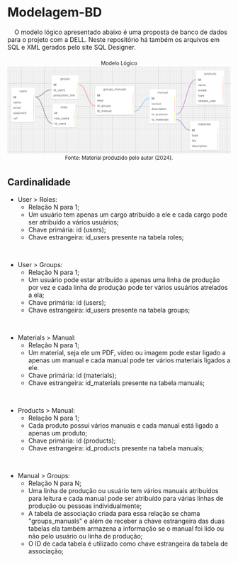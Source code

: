 # Modelagem-BD


&nbsp;&nbsp;&nbsp;&nbsp;O modelo lógico apresentado abaixo é uma proposta de banco de dados para o projeto com a DELL. Neste repositório há também os arquivos em SQL e XML gerados pelo site SQL Designer.


<div align="center"> <sub> Modelo Lógico </sub>
<img src="assets/modelo_logico.png">
<sup>Fonte: Material produzido pelo autor (2024).</sup> </div>


## Cardinalidade


- User > Roles:
    - Relação N para 1;
    - Um usuário tem apenas um cargo atribuído a ele e cada cargo pode ser atribuído a vários usuários;
    - Chave primária: id (users);
    - Chave estrangeira: id_users presente na tabela roles;
<br>


- User > Groups:
    - Relação N para 1;
    - Um usuário pode estar atribuído a apenas uma linha de produção por vez e cada linha de produção pode ter vários usuários atrelados a ela;
    - Chave primária: id (users);
    - Chave estrangeira: id_users presente na tabela groups;
<br>


- Materials > Manual:
    - Relação N para 1;
    - Um material, seja ele um PDF, vídeo ou imagem pode estar ligado a apenas um manual e cada manual pode ter vários materiais ligados a ele.
    - Chave primária: id (materials);
    - Chave estrangeira: id_materials presente na tabela manuals;
<br>


- Products > Manual:
    - Relação N para 1;
    - Cada produto possui vários manuais e cada manual está ligado a apenas um produto;
    - Chave primária: id (products);
    - Chave estrangeira: id_products presente na tabela manuals;
<br>


- Manual > Groups:
    - Relação N para N;
    - Uma linha de produção ou usuário tem vários manuais atribuídos para leitura e cada manual pode ser atribuído para várias linhas de produção ou pessoas individualmente;
    - A tabela de associação criada para essa relação se chama "groups_manuals" e além de receber a chave estrangeira das duas tabelas ela também armazena a informação se o manual foi lido ou não pelo usuário ou linha de produção;
    - O ID de cada tabela é utilizado como chave estrangeira da tabela de associação;